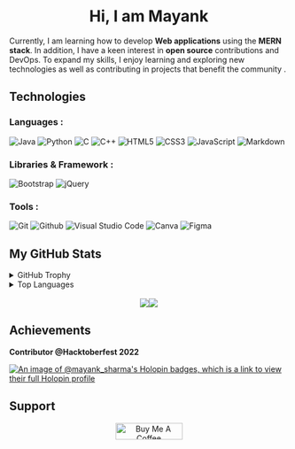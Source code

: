 <h1 align ="center">Hi, I am Mayank</h1>

<p>
Currently, I am learning how to develop <b>Web applications</b> using the <b>MERN stack</b>. In addition, I have a keen interest in <b>open source</b> contributions and DevOps. To expand my skills, I enjoy learning and exploring new technologies as well as contributing in projects that benefit the community . 
</p>

## Technologies

### Languages :

![Java](https://img.shields.io/badge/-Java-f89820?style=for-the-badge&logo=openjdk&logoColor=5382a1)
![Python](https://img.shields.io/badge/Python-306998?style=for-the-badge&logo=python&logoColor=FFD43B)
![C](https://img.shields.io/badge/c-%2300599C.svg?&style=for-the-badge&logo=c&logoColor=white)
![C++](https://img.shields.io/badge/c++-%2300599C.svg?&style=for-the-badge&logo=c%2B%2B&ogoColor=white)
![HTML5](https://img.shields.io/badge/HTML5-E34F26?style=for-the-badge&logo=html5&logoColor=white)
![CSS3](https://img.shields.io/badge/CSS3-1572B6?style=for-the-badge&logo=css3&logoColor=white)
![JavaScript](https://img.shields.io/badge/JavaScript-323330.svg?style=for-the-badge&logo=javascript&logoColor=f0db4f)
![Markdown](https://img.shields.io/badge/Markdown-343a40?style=for-the-badge&logo=markdown&logoColor=white)

### Libraries & Framework :

![Bootstrap](https://img.shields.io/badge/-Bootstrap-712cf9?style=for-the-badge&logo=bootstrap&logoColor=white)
![jQuery](https://img.shields.io/badge/-jQuery-blue?style=for-the-badge&logo=jquery&logoColor=white)

### Tools :

![Git](https://img.shields.io/badge/Git-E44C30?style=for-the-badge&logo=git&logoColor=white)
![Github](https://img.shields.io/badge/GitHub-100000?style=for-the-badge&logo=github&logoColor=white)
![Visual Studio Code](https://img.shields.io/badge/Visual%20Studio%20Code-informational?style=for-the-badge&logo=visual-studio-code&logoColor=white)
![Canva](https://img.shields.io/badge/Canva-%2300C4CC.svg?style=for-the-badge&logo=Canva&logoColor=white)
![Figma](https://img.shields.io/badge/Figma-a259ff?style=for-the-badge&logo=Figma&logoColor=white)

## My GitHub Stats

<details>
 <summary>GitHub Trophy</summary>

 <div align="center">

[![trophy](https://github-profile-trophy.vercel.app/?username=Mayank-Sharma17&theme=onestar&row=1&column=7)](https://github.com/ryo-ma/github-profile-trophy)

 </div>

</details>
<details>
 <summary>Top Languages</summary>

 <div align="center">

[![Top Langs](https://github-readme-stats.vercel.app/api/top-langs/?username=Mayank-Sharma17&layout=compact&bg_color=0c1014&text_color=ffffff&title_color=a8a8a8&&langs_count=10)](https://github.com/anuraghazra/github-readme-stats)

 </div>

</details>
<br>

<div style="display: flex; justify-content: center;">
  <div>
    <a href="https://github.com/anuraghazra/github-readme-stats"><img src="https://github-readme-stats.vercel.app/api?username=Mayank-Sharma17&show_icons=true&theme=gotham&hide_border=true"/></a>
  </div>
  <div>
    <a href="https://git.io/streak-stats"><img src="https://streak-stats.demolab.com/?user=Mayank-Sharma17&theme=gotham&hide_border=true"/></a>
  </div>
</div>

## Achievements

**Contributor @Hacktoberfest 2022**

[![An image of @mayank_sharma's Holopin badges, which is a link to view their full Holopin profile](https://holopin.me/mayank_sharma)](https://holopin.io/@mayank_sharma)

## Support

<div align="center">
  <a href="https://www.buymeacoffee.com/mayank17" target="_blank"><img src="https://cdn.buymeacoffee.com/buttons/default-yellow.png" alt="Buy Me A Coffee" height="30" width="121"></a>
</div>
